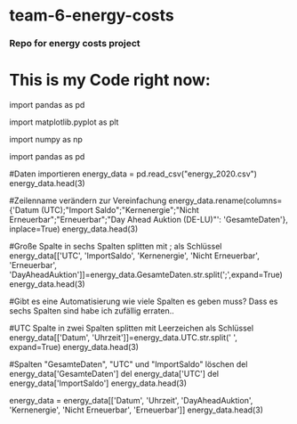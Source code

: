 # team-6-energy-costs

### Repo for energy costs project

# This is my Code right now:
import pandas as pd

import matplotlib.pyplot as plt

import numpy as np

import pandas as pd

#Daten importieren
energy_data = pd.read_csv("energy_2020.csv")
energy_data.head(3)

#Zeilenname verändern zur Vereinfachung
energy_data.rename(columns={'Datum (UTC);"Import Saldo";"Kernenergie";"Nicht Erneuerbar";"Erneuerbar";"Day Ahead Auktion (DE-LU)"': 'GesamteDaten'}, inplace=True)
energy_data.head(3)

#Große Spalte in sechs Spalten splitten mit ; als Schlüssel
energy_data[['UTC', 'ImportSaldo', 'Kernenergie', 'Nicht Erneuerbar', 'Erneuerbar', 'DayAheadAuktion']]=energy_data.GesamteDaten.str.split(';',expand=True)
energy_data.head(3)

#Gibt es eine Automatisierung wie viele Spalten es geben muss? Dass es sechs Spalten sind habe ich zufällig erraten..

#UTC Spalte in zwei Spalten splitten mit Leerzeichen als Schlüssel
energy_data[['Datum', 'Uhrzeit']]=energy_data.UTC.str.split(' ', expand=True)
energy_data.head(3)

#Spalten "GesamteDaten", "UTC" und "ImportSaldo" löschen
del energy_data['GesamteDaten']
del energy_data['UTC']
del energy_data['ImportSaldo']
energy_data.head(3)

energy_data = energy_data[['Datum', 'Uhrzeit', 'DayAheadAuktion', 'Kernenergie', 'Nicht Erneuerbar', 'Erneuerbar']]
energy_data.head(3)
